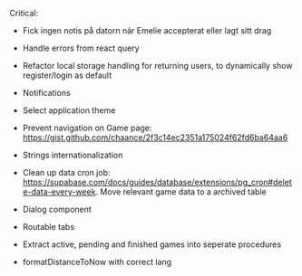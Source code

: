 Critical:

- Fick ingen notis på datorn när Emelie accepterat eller lagt sitt drag

- Handle errors from react query
- Refactor local storage handling for returning users, to dynamically show register/login as default
- Notifications
- Select application theme
- Prevent navigation on Game page: https://gist.github.com/chaance/2f3c14ec2351a175024f62fd6ba64aa6
- Strings internationalization
- Clean up data cron job: https://supabase.com/docs/guides/database/extensions/pg_cron#delete-data-every-week. Move relevant game data to a archived table
- Dialog component
- Routable tabs
- Extract active, pending and finished games into seperate procedures
- formatDistanceToNow with correct lang
